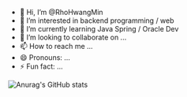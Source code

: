 - 👋 Hi, I’m @RhoHwangMin
- 👀 I’m interested in backend programming / web
- 🌱 I’m currently learning Java Spring / Oracle Dev
- 💞️ I’m looking to collaborate on ...
- 📫 How to reach me ...
- 😄 Pronouns: ...
- ⚡ Fun fact: ...

<!---
RhoHwangMin/RhoHwangMin is a ✨ special ✨ repository because its `README.md` (this file) appears on your GitHub profile.
You can click the Preview link to take a look at your changes.
--->

![Anurag's GitHub stats](https://github-readme-stats.vercel.app/api?username=RhoHwangMin&show_icons=true&theme=radical)
